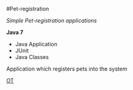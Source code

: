 
#Pet-registration

*Simple Pet-registration applications*

**Java 7**

* Java Application
* JUnit
* Java Classes

Application which registers pets into the system

 

[OT](https://github.com/olgaviol4ik)